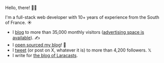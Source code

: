 Hello, there! 👋🏻

I'm a full-stack web developer with 10+ years of experience from the South of France. ☀️

- I [blog](https://benjamincrozat.com) to more than 35,000 monthly visitors ([advertising space is available](https://benjamincrozat.com/media-kit)). ✍️
- I [open sourced my blog](https://github.com/benjamincrozat/benjamincrozat.com)! 🎉
- I [tweet](https://twitter.com/benjamincrozat) (or post on X, whatever it is) to more than 4,200 followers. 𝕏
- I write for [the blog of Laracasts](https://blog.laracasts.com/posts/build-a-simple-online-store-using-laravel-folio-and-volt).
